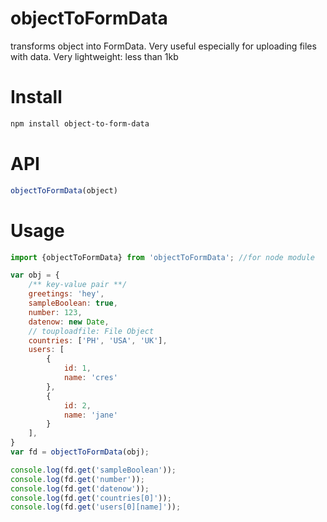 
# objectToFormData
transforms object into FormData. Very useful especially for uploading files with data. Very lightweight: less than 1kb

# Install
```sh
npm install object-to-form-data
```

# API
```javascript
objectToFormData(object)
```

# Usage
```javascript
import {objectToFormData} from 'objectToFormData'; //for node module

var obj = {
	/** key-value pair **/
	greetings: 'hey',
	sampleBoolean: true,
	number: 123,
	datenow: new Date,
	// touploadfile: File Object
	countries: ['PH', 'USA', 'UK'],
	users: [
		{
			id: 1,
			name: 'cres'
		},
		{
			id: 2,
			name: 'jane'
		}
	],
}
var fd = objectToFormData(obj);

console.log(fd.get('sampleBoolean'));
console.log(fd.get('number'));
console.log(fd.get('datenow'));
console.log(fd.get('countries[0]'));
console.log(fd.get('users[0][name]'));
```
